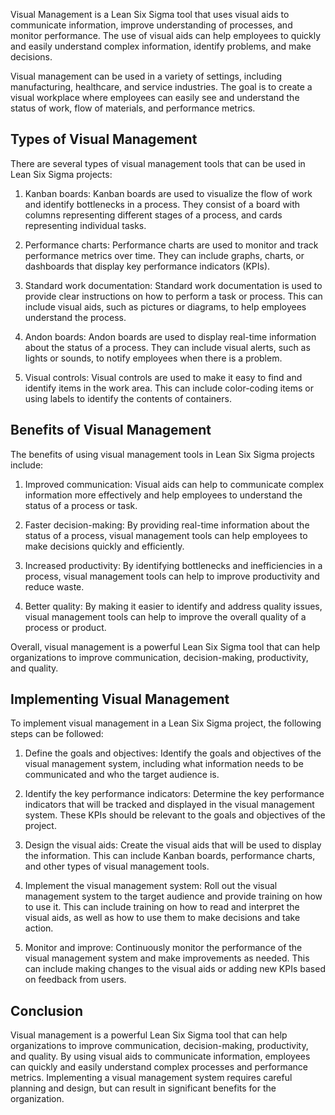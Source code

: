 Visual Management is a Lean Six Sigma tool that uses visual aids to communicate information, improve understanding of processes, and monitor performance. The use of visual aids can help employees to quickly and easily understand complex information, identify problems, and make decisions.

Visual management can be used in a variety of settings, including manufacturing, healthcare, and service industries. The goal is to create a visual workplace where employees can easily see and understand the status of work, flow of materials, and performance metrics.

## Types of Visual Management

There are several types of visual management tools that can be used in Lean Six Sigma projects:

1.  Kanban boards: Kanban boards are used to visualize the flow of work and identify bottlenecks in a process. They consist of a board with columns representing different stages of a process, and cards representing individual tasks.
    
2.  Performance charts: Performance charts are used to monitor and track performance metrics over time. They can include graphs, charts, or dashboards that display key performance indicators (KPIs).
    
3.  Standard work documentation: Standard work documentation is used to provide clear instructions on how to perform a task or process. This can include visual aids, such as pictures or diagrams, to help employees understand the process.
    
4.  Andon boards: Andon boards are used to display real-time information about the status of a process. They can include visual alerts, such as lights or sounds, to notify employees when there is a problem.
    
5.  Visual controls: Visual controls are used to make it easy to find and identify items in the work area. This can include color-coding items or using labels to identify the contents of containers.
    

## Benefits of Visual Management

The benefits of using visual management tools in Lean Six Sigma projects include:

1.  Improved communication: Visual aids can help to communicate complex information more effectively and help employees to understand the status of a process or task.
    
2.  Faster decision-making: By providing real-time information about the status of a process, visual management tools can help employees to make decisions quickly and efficiently.
    
3.  Increased productivity: By identifying bottlenecks and inefficiencies in a process, visual management tools can help to improve productivity and reduce waste.
    
4.  Better quality: By making it easier to identify and address quality issues, visual management tools can help to improve the overall quality of a process or product.
    

Overall, visual management is a powerful Lean Six Sigma tool that can help organizations to improve communication, decision-making, productivity, and quality.

## Implementing Visual Management

To implement visual management in a Lean Six Sigma project, the following steps can be followed:

1.  Define the goals and objectives: Identify the goals and objectives of the visual management system, including what information needs to be communicated and who the target audience is.
    
2.  Identify the key performance indicators: Determine the key performance indicators that will be tracked and displayed in the visual management system. These KPIs should be relevant to the goals and objectives of the project.
    
3.  Design the visual aids: Create the visual aids that will be used to display the information. This can include Kanban boards, performance charts, and other types of visual management tools.
    
4.  Implement the visual management system: Roll out the visual management system to the target audience and provide training on how to use it. This can include training on how to read and interpret the visual aids, as well as how to use them to make decisions and take action.
    
5.  Monitor and improve: Continuously monitor the performance of the visual management system and make improvements as needed. This can include making changes to the visual aids or adding new KPIs based on feedback from users.
    

## Conclusion

Visual management is a powerful Lean Six Sigma tool that can help organizations to improve communication, decision-making, productivity, and quality. By using visual aids to communicate information, employees can quickly and easily understand complex processes and performance metrics. Implementing a visual management system requires careful planning and design, but can result in significant benefits for the organization.